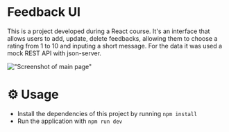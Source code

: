# Feedback UI

This is a project developed during a React course. It's an interface that allows users to add, update, delete feedbacks, allowing them to choose a rating from 1 to 10 and inputing a short message. For the data it was used a mock REST API with json-server.

!["Screenshot of main page"](/feedback-app/github/preview.png)

# ⚙ Usage

- Install the dependencies of this project by running `npm install`
- Run the application with `npm run dev`
